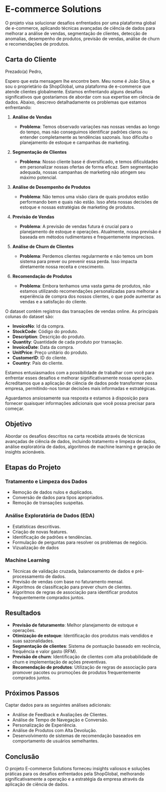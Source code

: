 # E-commerce Solutions
O projeto visa solucionar desafios enfrentados por uma plataforma global de e-commerce, aplicando técnicas avançadas de ciência de dados para melhorar a análise de vendas, segmentação de clientes, detecção de anomalias, desempenho de produtos, previsão de vendas, análise de churn e recomendações de produtos.

## Carta do Cliente

Prezado(a) Pedro,

Espero que esta mensagem lhe encontre bem. Meu nome é João Silva, e sou o proprietário da ShopGlobal, uma plataforma de e-commerce que atende clientes globalmente. Estamos enfrentando alguns desafios significativos que gostaríamos de abordar com sua expertise em ciência de dados. Abaixo, descrevo detalhadamente os problemas que estamos enfrentando:

1. **Análise de Vendas**
   - **Problema**: Temos observado variações nas nossas vendas ao longo do tempo, mas não conseguimos identificar padrões claros ou entender completamente as tendências sazonais. Isso dificulta o planejamento de estoque e campanhas de marketing.

2. **Segmentação de Clientes**
   - **Problema**: Nosso cliente base é diversificado, e temos dificuldades em personalizar nossas ofertas de forma eficaz. Sem segmentação adequada, nossas campanhas de marketing não atingem seu máximo potencial.

3. **Análise de Desempenho de Produtos**
   - **Problema**: Não temos uma visão clara de quais produtos estão performando bem e quais não estão. Isso afeta nossas decisões de estoque e nossas estratégias de marketing de produtos.

4. **Previsão de Vendas**
   - **Problema**: A previsão de vendas futura é crucial para o planejamento de estoque e operações. Atualmente, nossa previsão é baseada em métodos rudimentares e frequentemente imprecisos.

5. **Análise de Churn de Clientes**
   - **Problema**: Perdemos clientes regularmente e não temos um bom sistema para prever ou prevenir essa perda. Isso impacta diretamente nossa receita e crescimento.

6. **Recomendação de Produtos**
   - **Problema**: Embora tenhamos uma vasta gama de produtos, não estamos utilizando recomendações personalizadas para melhorar a experiência de compra dos nossos clientes, o que pode aumentar as vendas e a satisfação do cliente.

O dataset contém registros das transações de vendas online. As principais colunas do dataset são:
- **InvoiceNo**: Id da compra.
- **StockCode**: Código do produto.
- **Description**: Descrição do produto.
- **Quantity**: Quantidade de cada produto por transação.
- **InvoiceDate**: Data da compra.
- **UnitPrice**: Preço unitário do produto.
- **CustomerID**: ID do cliente.
- **Country**: País do cliente.

Estamos entusiasmados com a possibilidade de trabalhar com você para enfrentar esses desafios e melhorar significativamente nossa operação. Acreditamos que a aplicação de ciência de dados pode transformar nossa empresa, permitindo-nos tomar decisões mais informadas e estratégicas.

Aguardamos ansiosamente sua resposta e estamos à disposição para fornecer quaisquer informações adicionais que você possa precisar para começar.

## Objetivo
Abordar os desafios descritos na carta recebida através de técnicas avançadas de ciência de dados, incluindo tratamento e limpeza de dados, análise exploratória de dados, algoritmos de machine learning e geração de insights acionáveis.

## Etapas do Projeto

### Tratamento e Limpeza dos Dados
- Remoção de dados nulos e duplicados.
- Conversão de dados para tipos apropriados.
- Remoção de transações suspeitas.

### Análise Exploratória de Dados (EDA)
- Estatísticas descritivas.
- Criação de novas features.
- Identificação de padrões e tendências.
- Formulação de perguntas para resolver os problemas de negócio.
- Vizualização de dados

### Machine Learning
- Técnicas de validação cruzada, balanceamento de dados e pré-processamento de dados.
- Previsão de vendas com base no faturamento mensal.
- Algoritmos de classificação para prever churn de clientes.
- Algoritmos de regras de associação para identificar produtos frequentemente comprados juntos.

## Resultados
- **Previsão de faturamento**: Melhor planejamento de estoque e operações.
- **Otimização de estoque**: Identificação dos produtos mais vendidos e suas sazonalidades.
- **Segmentação de clientes**: Sistema de pontuação baseado em recência, frequência e valor gasto (RFM).
- **Previsão de churn**: Identificação de clientes com alta probabilidade de churn e implementação de ações preventivas.
- **Recomendação de produtos**: Utilização de regras de associação para promover pacotes ou promoções de produtos frequentemente comprados juntos.

## Próximos Passos
Captar dados para as seguintes análises adicionais:
- Análise de Feedback e Avaliações de Clientes.
- Análise de Tempo de Navegação e Conversão.
- Personalização de Experiência.
- Análise de Produtos com Alta Devolução.
- Desenvolvimento de sistemas de recomendação baseados em comportamento de usuários semelhantes.

## Conclusão
O projeto E-commerce Solutions forneceu insights valiosos e soluções práticas para os desafios enfrentados pela ShopGlobal, melhorando significativamente a operação e a estratégia da empresa através da aplicação de ciência de dados.

